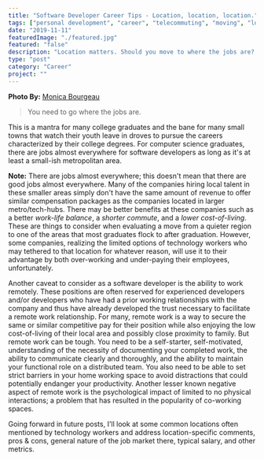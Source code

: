 ```yaml
---
title: "Software Developer Career Tips - Location, location, location."
tags: ["personal development", "career", "telecommuting", "moving", "location"]
date: "2019-11-11"
featuredImage: "./featured.jpg"
featured: "false"
description: "Location matters. Should you move to where the jobs are? Can you simply work remotely from wherever you are? How does location affect your overall earning potential?"
type: "post"
category: "Career"
project: ""
---
```

**Photo By:** [Monica Bourgeau](https://unsplash.com/@monicabourgeau)

> You need to go where the jobs are. 

This is a mantra for many college graduates and the bane for many small towns that watch their youth leave in droves to pursue the careers characterized by their college degrees. For computer science graduates, there are jobs almost everywhere for software developers as long as it's at least a small-ish metropolitan area. 

**Note:** There are jobs almost everywhere; this doesn't mean that there are good jobs almost everywhere. Many of the companies hiring local talent in these smaller areas simply don't have the same amount of revenue to offer similar compensation packages as the companies located in larger metro/tech-hubs. There may be better benefits at these companies such as a better *work-life balance*, a *shorter commute*, and a *lower cost-of-living*.  These are things to consider when evaluating a move from a quieter region to one of the areas that most graduates flock to after graduation. However, some companies, realizing the limited options of technology workers who may tethered to that location for whatever reason, will use it to their advantage by both over-working and under-paying their employees, unfortunately.

Another caveat to consider as a software developer is the ability to work remotely. These positions are often reserved for experienced developers and/or developers who have had a prior working relationships with the company and thus have already developed the trust necessary to facilitate a remote work relationship. For many, remote work is a way to secure the same or similar competitive pay for their position while also enjoying the low cost-of-living of their local area and possibly close proximity to family. But remote work can be tough. You need to be a self-starter, self-motivated, understanding of the necessity of documenting your completed work, the ability to communicate clearly and thoroughly, and the ability to maintain your functional role on a distributed team. You also need to be able to set strict barriers in your home working space to avoid distractions that could potentially endanger your productivity. Another lesser known negative aspect of remote work is the psychological impact of limited to no physical interactions; a problem that has resulted in the popularity of co-working spaces.

Going forward in future posts, I'll look at some common locations often mentioned by technology workers and address location-specific comments, pros & cons, general nature of the job market there, typical salary, and other metrics.